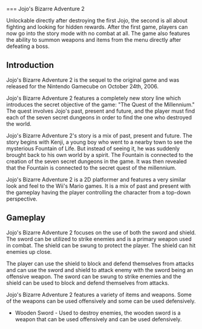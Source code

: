 
===
Jojo's Bizarre Adventure 2

Unlockable directly after destroying the first Jojo, the second is all about fighting and looking for hidden rewards. After the first game, players can now go into the story mode with no combat at all. The game also features the ability to summon weapons and items from the menu directly after defeating a boss.

## Introduction

Jojo's Bizarre Adventure 2 is the sequel to the original game and was released for the Nintendo Gamecube on October 24th, 2006.

Jojo's Bizarre Adventure 2 features a completely new story line which introduces the secret objective of the game: "The Quest of the Millennium." The quest involves Jojo's past, present and future, and the player must find each of the seven secret dungeons in order to find the one who destroyed the world.

Jojo's Bizarre Adventure 2's story is a mix of past, present and future. The story begins with Kenji, a young boy who went to a nearby town to see the mysterious Fountain of Life. But instead of seeing it, he was suddenly brought back to his own world by a spirit. The Fountain is connected to the creation of the seven secret dungeons in the game. It was then revealed that the Fountain is connected to the secret quest of the millennium.

Jojo's Bizarre Adventure 2 is a 2D platformer and features a very similar look and feel to the Wii's Mario games. It is a mix of past and present with the gameplay having the player controlling the character from a top-down perspective.

## Gameplay

Jojo's Bizarre Adventure 2 focuses on the use of both the sword and shield. The sword can be utilized to strike enemies and is a primary weapon used in combat. The shield can be swung to protect the player. The shield can hit enemies up close.

The player can use the shield to block and defend themselves from attacks and can use the sword and shield to attack enemy with the sword being an offensive weapon. The sword can be swung to strike enemies and the shield can be used to block and defend themselves from attacks.

Jojo's Bizarre Adventure 2 features a variety of items and weapons. Some of the weapons can be used offensively and some can be used defensively.

*   Wooden Sword - Used to destroy enemies, the wooden sword is a weapon that can be used offensively and can be used defensively.

